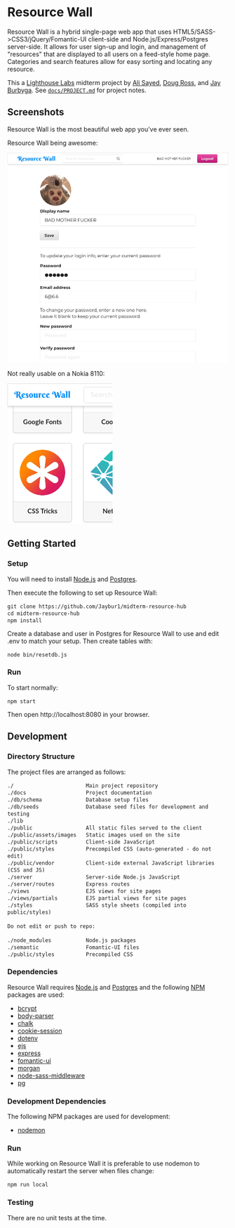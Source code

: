# **Resource Wall**

Resource Wall is a hybrid single-page web app that uses HTML5/SASS->CSS3/jQuery/Fomantic-UI client-side and Node.js/Express/Postgres server-side.  It allows for user sign-up and login, and management of "resources" that are displayed to all users on a feed-style home page.  Categories and search features allow for easy sorting and locating any resource.

This a [Lighthouse Labs](https://www.lighthouselabs.ca/) midterm project by [Ali Sayed](https://github.com/aliyasser20), [Doug Ross](https://github.com/d0ugr), and [Jay Burbyga](https://github.com/Jaybur1).  See [`docs/PROJECT.md`](docs/PROJECT.md) for project notes.

## **Screenshots**

Resource Wall is the most beautiful web app you've ever seen.

Resource Wall being awesome:

![screenshot-01](docs/images/screenshot-01-bad-mf.png)

Not really usable on a Nokia 8110:

![Nokia 8110](docs/images/screenshot-99-nokia-8110.png)

## **Getting Started**

### **Setup**

You will need to install [Node.js](https://nodejs.org) and [Postgres](https://www.postgresql.org/).

Then execute the following to set up Resource Wall:

```
git clone https://github.com/Jaybur1/midterm-resource-hub
cd midterm-resource-hub
npm install
```

Create a database and user in Postgres for Resource Wall to use and edit .env to match your setup.  Then create tables with:

```
node bin/resetdb.js
```

### **Run**

To start normally:

```
npm start
```

Then open http://localhost:8080 in your browser.

## **Development**

### **Directory Structure**

The project files are arranged as follows:

```
./                       Main project repository
./docs                   Project documentation
./db/schema              Database setup files
./db/seeds               Database seed files for development and testing
./lib
./public                 All static files served to the client
./public/assets/images   Static images used on the site
./public/scripts         Client-side JavaScript
./public/styles          Precompiled CSS (auto-generated - do not edit)
./public/vendor          Client-side external JavaScript libraries (CSS and JS)
./server                 Server-side Node.js JavaScript
./server/routes          Express routes
./views                  EJS views for site pages
./views/partials         EJS partial views for site pages
./styles                 SASS style sheets (compiled into public/styles)

Do not edit or push to repo:

./node_modules           Node.js packages
./semantic               Fomantic-UI files
./public/styles          Precompiled CSS
```

### **Dependencies**

Resource Wall requires [Node.js](https://nodejs.org) and [Postgres](https://www.postgresql.org/) and the following [NPM](https://www.npmjs.com/) packages are used:

- [bcrypt](https://www.npmjs.com/package/bcrypt)
- [body-parser](https://www.npmjs.com/package/body-parser)
- [chalk](https://www.npmjs.com/package/chalk)
- [cookie-session](https://www.npmjs.com/package/cookie-session)
- [dotenv](https://www.npmjs.com/package/dotenv)
- [ejs](https://www.npmjs.com/package/ejs)
- [express](https://www.npmjs.com/package/express)
- [fomantic-ui](https://www.npmjs.com/package/fomantic-ui)
- [morgan](https://www.npmjs.com/package/morgan)
- [node-sass-middleware](https://www.npmjs.com/package/node-sass-middleware)
- [pg](https://www.npmjs.com/package/pg)

### **Development Dependencies**

The following NPM packages are used for development:

- [nodemon](https://www.npmjs.com/package/nodemon)

### **Run**

While working on Resource Wall it is preferable to use nodemon to automatically restart the server when files change:

```
npm run local
```

### **Testing**

There are no unit tests at the time.
